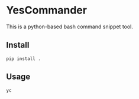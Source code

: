 # YesCommander

This is a python-based bash command snippet tool.

## Install

```
pip install .
```

## Usage

```
yc
```

